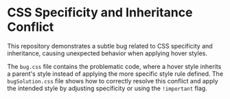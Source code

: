 # CSS Specificity and Inheritance Conflict

This repository demonstrates a subtle bug related to CSS specificity and inheritance, causing unexpected behavior when applying hover styles.

The `bug.css` file contains the problematic code, where a hover style inherits a parent's style instead of applying the more specific style rule defined. The `bugSolution.css` file shows how to correctly resolve this conflict and apply the intended style by adjusting specificity or using the `!important` flag.